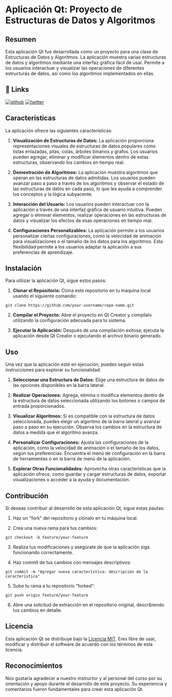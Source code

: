 
#  Aplicación Qt: Proyecto de Estructuras de Datos y Algoritmos

## Resumen
Esta aplicación Qt fue desarrollada como un proyecto para una clase de Estructuras de Datos y Algoritmos. La aplicación muestra varias estructuras de datos y algoritmos mediante una interfaz gráfica fácil de usar. Permite a los usuarios interactuar y visualizar las operaciones de diferentes estructuras de datos, así como los algoritmos implementados en ellas.
## 🔗 Links

[![github](https://img.shields.io/badge/github-0A66C2?style=for-the-badge&logo=github&logoColor=white)](https://www.linkedin.com/)
[![twitter](https://img.shields.io/badge/twitter-1DA1F2?style=for-the-badge&logo=twitter&logoColor=white)](https://twitter.com/)

## Características
La aplicación ofrece las siguientes características:

1. **Visualización de Estructuras de Datos:** La aplicación proporciona representaciones visuales de estructuras de datos populares como listas enlazadas, pilas, colas, árboles binarios y grafos. Los usuarios pueden agregar, eliminar y modificar elementos dentro de estas estructuras, observando los cambios en tiempo real.

2. **Demostración de Algoritmos:** La aplicación muestra algoritmos que operan en las estructuras de datos admitidas. Los usuarios pueden avanzar paso a paso a través de los algoritmos y observar el estado de las estructuras de datos en cada paso, lo que les ayuda a comprender los conceptos y la lógica subyacente.

3. **Interacción del Usuario:** Los usuarios pueden interactuar con la aplicación a través de una interfaz gráfica de usuario intuitiva. Pueden agregar o eliminar elementos, realizar operaciones en las estructuras de datos y visualizar los efectos de esas operaciones en tiempo real.

4. **Configuraciones Personalizables:** La aplicación permite a los usuarios personalizar ciertas configuraciones, como la velocidad de animación para visualizaciones o el tamaño de los datos para los algoritmos. Esta flexibilidad permite a los usuarios adaptar la aplicación a sus preferencias de aprendizaje.

## Instalación
Para utilizar la aplicación Qt, sigue estos pasos:

1. **Clonar el Repositorio:** Clona este repositorio en tu máquina local usando el siguiente comando:
```
git clone https://github.com/your-username/repo-name.git
```

2. **Compilar el Proyecto:** Abre el proyecto en Qt Creator y compílalo utilizando la configuración adecuada para tu sistema.

3. **Ejecutar la Aplicación:** Después de una compilación exitosa, ejecuta la aplicación desde Qt Creator o ejecutando el archivo binario generado.

## Uso
Una vez que la aplicación esté en ejecución, puedes seguir estas instrucciones para explorar su funcionalidad:

1. **Seleccionar una Estructura de Datos:** Elige una estructura de datos de las opciones disponibles en la barra lateral.

2. **Realizar Operaciones:** Agrega, elimina o modifica elementos dentro de la estructura de datos seleccionada utilizando los botones o campos de entrada proporcionados.

3. **Visualizar Algoritmos:** Si es compatible con la estructura de datos seleccionada, puedes elegir un algoritmo de la barra lateral y avanzar paso a paso en su ejecución. Observa los cambios en la estructura de datos a medida que el algoritmo avanza.

4. **Personalizar Configuraciones:** Ajusta las configuraciones de la aplicación, como la velocidad de animación o el tamaño de los datos, según tus preferencias. Encuentra el menú de configuración en la barra de herramientas o en la barra de menú de la aplicación.

5. **Explorar Otras Funcionalidades:** Aprovecha otras características que la aplicación ofrece, como guardar y cargar estructuras de datos, exportar visualizaciones o acceder a la ayuda y documentación.

## Contribución
Si deseas contribuir al desarrollo de esta aplicación Qt, sigue estas pautas:

1. Haz un "fork" del repositorio y clónalo en tu máquina local.

2. Crea una nueva rama para tus cambios:
```
git checkout -b feature/your-feature
```

3. Realiza tus modificaciones y asegúrate de que la aplicación siga funcionando correctamente.

4. Haz commit de tus cambios con mensajes descriptivos:
```
git commit -m "Agregar nueva característica: descripción de la característica"
```

5. Sube tu rama a tu repositorio "forked":
```
git push origin feature/your-feature
```

6. Abre una solicitud de extracción en el repositorio original, describiendo tus cambios en detalle.

## Licencia
Esta aplicación Qt se distribuye bajo la [Licencia MIT](https://opensource.org/licenses/MIT). Eres libre de usar, modificar y distribuir el software de acuerdo con los términos de esta licencia.

## Reconocimientos
Nos gustaría agradecer a nuestro instructor y al personal del curso por su orientación y apoyo durante el desarrollo de este proyecto. Su experiencia y comentarios fueron fundamentales para crear esta aplicación Qt.

